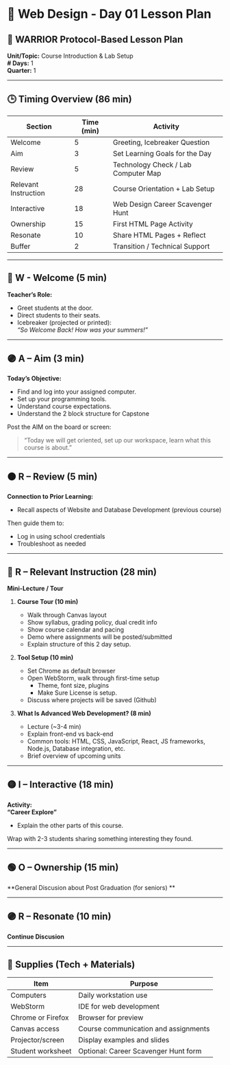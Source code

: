 # 🧠 Web Design - Day 01 Lesson Plan

## 🧭 WARRIOR Protocol-Based Lesson Plan  
**Unit/Topic:** Course Introduction & Lab Setup  
**# Days:** 1  
**Quarter:** 1  

---

## 🕒 Timing Overview (86 min)

| Section    | Time (min) | Activity |
|------------|------------|---------|
| Welcome    | 5          | Greeting, Icebreaker Question |
| Aim        | 3          | Set Learning Goals for the Day |
| Review     | 5          | Technology Check / Lab Computer Map |
| Relevant Instruction | 28 | Course Orientation + Lab Setup |
| Interactive| 18         | Web Design Career Scavenger Hunt |
| Ownership  | 15         | First HTML Page Activity |
| Resonate   | 10         | Share HTML Pages + Reflect |
| Buffer     | 2          | Transition / Technical Support |

---

## 🔵 W - Welcome (5 min)

**Teacher’s Role:**  
- Greet students at the door.  
- Direct students to their seats.  
- Icebreaker (projected or printed):  
  _“So Welcome Back! How was your summers!”_  

---

## 🟣 A – Aim (3 min)

**Today’s Objective:**  
- Find and log into your assigned computer.  
- Set up your programming tools.  
- Understand course expectations.  
- Understand the 2 block structure for Capstone

Post the AIM on the board or screen:  
> “Today we will get oriented, set up our workspace, learn what this course is about.”

---

## 🟠 R – Review (5 min)

**Connection to Prior Learning:**  
- Recall aspects of Website and Database Development (previous course)

Then guide them to:  
- Log in using school credentials  
- Troubleshoot as needed  

---

## 🔵 R – Relevant Instruction (28 min)

**Mini-Lecture / Tour**  
1. **Course Tour (10 min)**  
   - Walk through Canvas layout  
   - Show syllabus, grading policy, dual credit info  
   - Show course calendar and pacing  
   - Demo where assignments will be posted/submitted  
   - Explain structure of this 2 day setup.  

2. **Tool Setup (10 min)**  
   - Set Chrome as default browser  
   - Open WebStorm, walk through first-time setup  
     - Theme, font size, plugins
     - Make Sure License is setup.  
   - Discuss where projects will be saved (Github)

3. **What Is Advanced Web Development? (8 min)**  
   - Lecture (~3-4 min)  
   - Explain front-end vs back-end  
   - Common tools: HTML, CSS, JavaScript, React, JS frameworks, Node.js, Database integration, etc. 
   - Brief overview of upcoming units  

---

## 🟡 I – Interactive (18 min)

**Activity:**  
**“Career Explore”**  
- Explain the other parts of this course.  

Wrap with 2-3 students sharing something interesting they found.

---

## 🟢 O – Ownership (15 min)

**General Discusion about Post Graduation (for seniors) **  

---

## 🟣 R – Resonate (10 min)

**Continue Discusion**


---

## 🧰 Supplies (Tech + Materials)

| Item | Purpose |
|------|---------|
| Computers | Daily workstation use |
| WebStorm | IDE for web development |
| Chrome or Firefox | Browser for preview |
| Canvas access | Course communication and assignments |
| Projector/screen | Display examples and slides |
| Student worksheet | Optional: Career Scavenger Hunt form |
